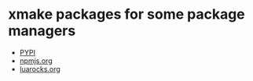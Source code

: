 # xmake packages for some package managers

- [PYPI](https://pypi.org/project/xmake-wheel)
- [npmjs.org](https://www.npmjs.com/package/xmake-build-system)
- [luarocks.org](https://luarocks.org/modules/Freed-Wu/xmake/)

